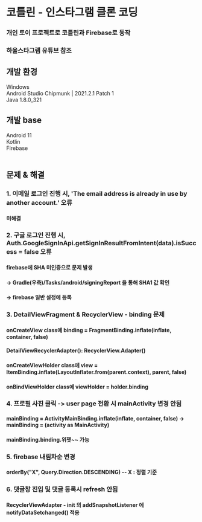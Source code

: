 # 코틀린 - 인스타그램 클론 코딩
### 개인 토이 프로젝트로 코틀린과 Firebase로 동작
### 하울스타그램 유튜브 참조
## 개발 환경
Windows<br>
Android Studio Chipmunk | 2021.2.1 Patch 1<br>
Java 1.8.0_321
## 개발 base
Android 11<br>
Kotlin<br>
Firebase
<br><br>
## 문제 & 해결
### 1. 이메일 로그인 진행 시, 'The email address is already in use by another account.' 오류
#### 미해결
### 2. 구글 로그인 진행 시, Auth.GoogleSignInApi.getSignInResultFromIntent(data).isSuccess = false 오류
#### firebase에 SHA 미인증으로 문제 발생
#### -> Gradle(우측)/Tasks/android/signingReport 을 통해 SHA1 값 확인 
#### -> firebase 일반 설정에 등록
### 3. DetailViewFragment & RecyclerView - binding  문제
#### onCreateView class에 binding = FragmentBinding.inflate(inflate, container, false)
#### DetailViewRecyclerAdapter(): RecyclerView.Adapter<CustomViewHolder>()
#### onCreateViewHolder class에 view = ItemBinding.inflate(LayoutInflater.from(parent.context), parent, false)
#### onBindViewHolder class에 viewHolder = holder.binding
### 4. 프로필 사진 클릭 -> user page 전환 시 mainActivity 변경 안됨
#### mainBinding = ActivityMainBinding.inflate(inflate, container, false) -> mainBinding = (activity as MainActivity)
#### mainBinding.binding.위젯~~ 가능
### 5. firebase 내림차순 변경
#### orderBy("X", Query.Direction.DESCENDING) -- X : 정렬 기준
### 6. 댓글창 진입 및 댓글 등록시 refresh 안됨
#### RecyclerViewAdapter - init 의 addSnapshotListener 에 notifyDataSetchanged() 적용
